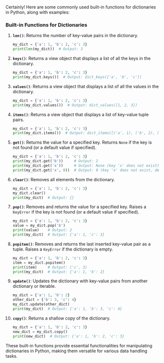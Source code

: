 Certainly! Here are some commonly used built-in functions for dictionaries in Python, along with examples:

### Built-in Functions for Dictionaries

1. **`len()`**: Returns the number of key-value pairs in the dictionary.

   ```python
   my_dict = {'a': 1, 'b': 2, 'c': 3}
   print(len(my_dict))  # Output: 3
   ```

2. **`keys()`**: Returns a view object that displays a list of all the keys in the dictionary.

   ```python
   my_dict = {'a': 1, 'b': 2, 'c': 3}
   print(my_dict.keys())  # Output: dict_keys(['a', 'b', 'c'])
   ```

3. **`values()`**: Returns a view object that displays a list of all the values in the dictionary.

   ```python
   my_dict = {'a': 1, 'b': 2, 'c': 3}
   print(my_dict.values())  # Output: dict_values([1, 2, 3])
   ```

4. **`items()`**: Returns a view object that displays a list of key-value tuple pairs.

   ```python
   my_dict = {'a': 1, 'b': 2, 'c': 3}
   print(my_dict.items())  # Output: dict_items([('a', 1), ('b', 2), ('c', 3)])
   ```

5. **`get()`**: Returns the value for a specified key. Returns `None` if the key is not found (or a default value if specified).

   ```python
   my_dict = {'a': 1, 'b': 2, 'c': 3}
   print(my_dict.get('b'))     # Output: 2
   print(my_dict.get('x'))     # Output: None (key 'x' does not exist)
   print(my_dict.get('x', 0))  # Output: 0 (key 'x' does not exist, default value specified)
   ```

6. **`clear()`**: Removes all elements from the dictionary.

   ```python
   my_dict = {'a': 1, 'b': 2, 'c': 3}
   my_dict.clear()
   print(my_dict)  # Output: {}
   ```

7. **`pop()`**: Removes and returns the value for a specified key. Raises a `KeyError` if the key is not found (or a default value if specified).

   ```python
   my_dict = {'a': 1, 'b': 2, 'c': 3}
   value = my_dict.pop('b')
   print(value)    # Output: 2
   print(my_dict)  # Output: {'a': 1, 'c': 3}
   ```

8. **`popitem()`**: Removes and returns the last inserted key-value pair as a tuple. Raises a `KeyError` if the dictionary is empty.

   ```python
   my_dict = {'a': 1, 'b': 2, 'c': 3}
   item = my_dict.popitem()
   print(item)     # Output: ('c', 3)
   print(my_dict)  # Output: {'a': 1, 'b': 2}
   ```

9. **`update()`**: Updates the dictionary with key-value pairs from another dictionary or iterable.

   ```python
   my_dict = {'a': 1, 'b': 2}
   other_dict = {'b': 3, 'c': 4}
   my_dict.update(other_dict)
   print(my_dict)  # Output: {'a': 1, 'b': 3, 'c': 4}
   ```

10. **`copy()`**: Returns a shallow copy of the dictionary.

    ```python
    my_dict = {'a': 1, 'b': 2, 'c': 3}
    new_dict = my_dict.copy()
    print(new_dict)  # Output: {'a': 1, 'b': 2, 'c': 3}
    ```

These built-in functions provide essential functionalities for manipulating dictionaries in Python, making them versatile for various data handling tasks.